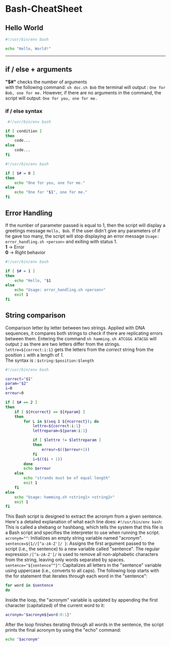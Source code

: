 # Bash-CheatSheet

## Hello World

```bash
#!/usr/bin/env bash

echo "Hello, World!" 
```
<hr>

## if / else + arguments
**"$#"** checks the number of arguments  
with the following command: `sh doc.sh Bob` the terminal will output : `One for Bob, one for me.`
However, if there are no arguments in the command, the script will output: `One for you, one for me.`
### if / else syntax
```bash
 #!/usr/bin/env bash

if [ condition ]
then
    code...
else
    code...
fi
```

```bash
#!/usr/bin/env bash

if [ $# = 0 ]
then
    echo "One for you, one for me."
else
    echo "One for "$1", one for me."
fi
```

## Error Handling
If the number of parameter passed is equal to 1, then the script will display a greetings message `Hello, Bob`.
If the user didn't give any parameters of if he gave too many, the script will stop displaying an error message `Usage: error_handling.sh <person>` and exiting with status 1.  
**1** -> Error  
**0** -> Right behavior  

```bash
#!/usr/bin/env bash

if [ $# = 1 ]
then
    echo "Hello, "$1
else
    echo "Usage: error_handling.sh <person>"
    exit 1
fi
```

## String comparison
Comparison letter by letter between two strings. Applied with DNA sequences, it compares both strings to check if there are replicating errors between them.
Entering the command `sh hamming.sh ATCGGG ATACGG` will output `2` as there are two letters differ from the strings.
`lettre=${correct:i:1}` gets the letters from the *correct* string from the position `i` with a length of *1*.  
The syntax is : `$string:$position:$length`
```bash
#!/usr/bin/env bash

correct="$1"
param="$2"
i=0
erreur=0

if [ $# == 2 ]
then
    if [ ${#correct} == ${#param} ]
    then
        for L in $(seq 1 ${#correct}); do
            lettre=${correct:i:1}
            lettreparam=${param:i:1}

            if [ $lettre != $lettreparam ]
            then
                erreur=$(($erreur+1))
            fi
            i=$(($i + 1))
        done
        echo $erreur
    else
        echo "strands must be of equal length"
        exit 1
    fi
else
    echo "Usage: hamming.sh <string1> <string2>"
    exit 1
fi
```

This Bash script is designed to extract the acronym from a given sentence. Here's a detailed explanation of what each line does:
`#!/usr/bin/env bash`: This is called a shebang or hashbang, which tells the system that this file is a Bash script and specifies the interpreter to use when running the script.
`acronym=""`: Initializes an empty string variable named "acronym".
`sentence=${1//[^a-zA-Z']/ }`: Assigns the first argument passed to the script (i.e., the sentence) to a new variable called "sentence". The regular expression `/[^a-zA-Z']/` is used to remove all non-alphabetic characters from the string, leaving only words separated by spaces.
`sentence="${sentence^^}"`: Capitalizes all letters in the "sentence" variable using uppercase (i.e., converts to all caps).
The following loop starts with the for statement that iterates through each word in the "sentence":

```bash
for word in $sentence
do
```
Inside the loop, the "acronym" variable is updated by appending the first character (capitalized) of the current word to it:

```bash
acronym="$acronym${word:0:1}"
```
After the loop finishes iterating through all words in the sentence, the script prints the final acronym by using the "echo" command:

```bash
echo "$acronym"
```



